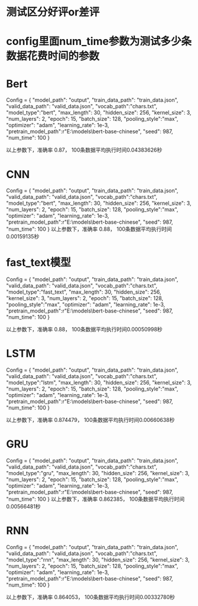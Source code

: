 # 测试区分好评or差评
# config里面num_time参数为测试多少条数据花费时间的参数
# Bert
Config = {
    "model_path": "output",
    "train_data_path": "train_data.json",
    "valid_data_path": "valid_data.json",
    "vocab_path":"chars.txt",
    "model_type":"bert",
    "max_length": 30,
    "hidden_size": 256,
    "kernel_size": 3,
    "num_layers": 2,
    "epoch": 15,
    "batch_size": 128,
    "pooling_style":"max",
    "optimizer": "adam",
    "learning_rate": 1e-3,
    "pretrain_model_path":r"E:\models\bert-base-chinese",
    "seed": 987,
    "num_time": 100
}

以上参数下，准确率 0.87， 100条数据平均执行时间0.04383626秒
# CNN
Config = {
    "model_path": "output",
    "train_data_path": "train_data.json",
    "valid_data_path": "valid_data.json",
    "vocab_path":"chars.txt",
    "model_type":"bert",
    "max_length": 30,
    "hidden_size": 256,
    "kernel_size": 3,
    "num_layers": 2,
    "epoch": 15,
    "batch_size": 128,
    "pooling_style":"max",
    "optimizer": "adam",
    "learning_rate": 1e-3,
    "pretrain_model_path":r"E:\models\bert-base-chinese",
    "seed": 987,
    "num_time": 100
}
以上参数下，准确率 0.88， 100条数据平均执行时间0.00159135秒


# fast_text模型
Config = {
    "model_path": "output",
    "train_data_path": "train_data.json",
    "valid_data_path": "valid_data.json",
    "vocab_path":"chars.txt",
    "model_type":"fast_text",
    "max_length": 30,
    "hidden_size": 256,
    "kernel_size": 3,
    "num_layers": 2,
    "epoch": 15,
    "batch_size": 128,
    "pooling_style":"max",
    "optimizer": "adam",
    "learning_rate": 1e-3,
    "pretrain_model_path":r"E:\models\bert-base-chinese",
    "seed": 987,
    "num_time": 100
}

以上参数下，准确率 0.88， 100条数据平均执行时间0.00050998秒

# LSTM
Config = {
    "model_path": "output",
    "train_data_path": "train_data.json",
    "valid_data_path": "valid_data.json",
    "vocab_path":"chars.txt",
    "model_type":"lstm",
    "max_length": 30,
    "hidden_size": 256,
    "kernel_size": 3,
    "num_layers": 2,
    "epoch": 15,
    "batch_size": 128,
    "pooling_style":"max",
    "optimizer": "adam",
    "learning_rate": 1e-3,
    "pretrain_model_path":r"E:\models\bert-base-chinese",
    "seed": 987,
    "num_time": 100
}

以上参数下，准确率 0.874479， 100条数据平均执行时间0.00660638秒

# GRU
Config = {
    "model_path": "output",
    "train_data_path": "train_data.json",
    "valid_data_path": "valid_data.json",
    "vocab_path":"chars.txt",
    "model_type":"gru",
    "max_length": 30,
    "hidden_size": 256,
    "kernel_size": 3,
    "num_layers": 2,
    "epoch": 15,
    "batch_size": 128,
    "pooling_style":"max",
    "optimizer": "adam",
    "learning_rate": 1e-3,
    "pretrain_model_path":r"E:\models\bert-base-chinese",
    "seed": 987,
    "num_time": 100
}
以上参数下，准确率 0.862385， 100条数据平均执行时间0.00566481秒

# RNN
Config = {
    "model_path": "output",
    "train_data_path": "train_data.json",
    "valid_data_path": "valid_data.json",
    "vocab_path":"chars.txt",
    "model_type":"rnn",
    "max_length": 30,
    "hidden_size": 256,
    "kernel_size": 3,
    "num_layers": 2,
    "epoch": 15,
    "batch_size": 128,
    "pooling_style":"max",
    "optimizer": "adam",
    "learning_rate": 1e-3,
    "pretrain_model_path":r"E:\models\bert-base-chinese",
    "seed": 987,
    "num_time": 100
}

以上参数下，准确率 0.864053， 100条数据平均执行时间0.00332780秒


